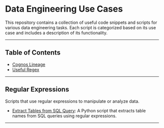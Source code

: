 # Data Engineering Use Cases

This repository contains a collection of useful code snippets and scripts for various data engineering tasks. Each script is categorized based on its use case and includes a description of its functionality.

---

## Table of Contents
- [Cognos Lineage](#cognos-lineage)
- [Useful Regex](#regular-expression)

---
## Regular Expressions
Scripts that use regular expressions to manipulate or analyze data.

- [Extract Tables from SQL Query](regular-expression/extract_tables_from_sql_query.py): A Python script that extracts table names from SQL queries using regular expressions.

---
